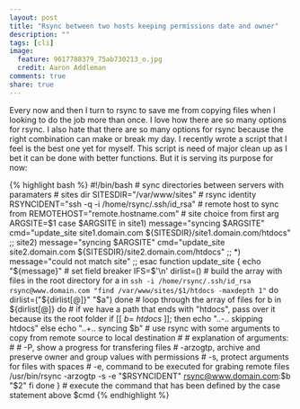 ```yaml
---
layout: post
title: "Rsync between two hosts keeping permissions date and owner"
description: ""
tags: [cli]
image:
  feature: 9617788379_75ab730213_o.jpg
  credit: Aaron Addleman
comments: true
share: true
---
```



Every now and then I turn to rsync to save me from copying files when I looking to do the job more than once. I love how there are so many options for rsync. I also hate that there are so many options for rsync because the right combination can make or break my day. I recently wrote a script that I feel is the best one yet for myself. This script is need of major clean up as I bet it can be done with better functions. But it is serving its purpose for now:

{% highlight bash %}
    #!/bin/bash
    # sync directories between servers with paramaters
    # sites dir
    SITESDIR="/var/www/sites"
    # rsync identity
    RSYNCIDENT="ssh -q -i /home/rsync/.ssh/id_rsa"
    # remote host to sync from
    REMOTEHOST="remote.hostname.com"
    # site choice from first arg
    ARGSITE=$1
    case $ARGSITE in
    site1)
    message="syncing $ARGSITE"
    cmd="update_site site1.domain.com ${SITESDIR}/site1.domain.com/htdocs"
    ;;
    site2)
    message="syncing $ARGSITE"
    cmd="update_site site2.domain.com ${SITESDIR}/site2.domain.com/htdocs"
    ;;
    *)
    message="could not match site"
    ;;
    esac
    function update_site {
    echo "${message}"
    # set field breaker 
    IFS=$'\n'
    dirlist=()
    # build the array with files in the root directory
    for a in `ssh -i /home/rsync/.ssh/id_rsa rsync@www.domain.com "find /var/www/sites/$1/htdocs -maxdepth 1"`
    do
    dirlist=("${dirlist[@]}" "$a")
    done
    # loop through the array of files
    for b in ${dirlist[@]}
    do
    # if we have a path that ends with "htdocs", pass over it because its the root folder
    if [[ $b =~ htdocs$ ]]; then
    echo "..-.. skipping htdocs"
    else
    echo "..+.. syncing $b"
    # use rsync with some arguments to copy from remote source to local destination
    # 
    # explanation of arguments:
    # 
    # -P, show a progress for transfering files
    # -arzogtp, archive and preserve owner and group values with permissions
    # -s, protect arguments for files with spaces
    # -e, command to be executed for grabing remote files
    /usr/bin/rsync -arzogtp -s -e "$RSYNCIDENT" rsync@www.domain.com:$b "$2"
    fi
    done
    }
    # execute the command that has been defined by the case statement above
    $cmd
{% endhighlight %}
